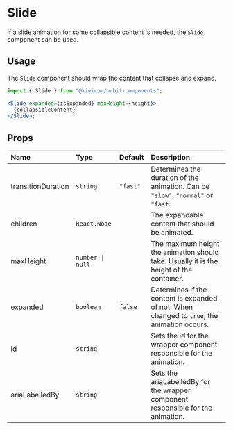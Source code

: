 # Slide

If a slide animation for some collapsible content is needed, the `Slide` component can be used.

## Usage

The `Slide` component should wrap the content that collapse and expand.

```jsx
import { Slide } from "@kiwicom/orbit-components";

<Slide expanded={isExpanded} maxHeight={height}>
  {collapsibleContent}
</Slide>;
```

## Props

| Name               | Type             | Default  | Description                                                                                 |
| :----------------- | :--------------- | :------- | :------------------------------------------------------------------------------------------ |
| transitionDuration | `string`         | `"fast"` | Determines the duration of the animation. Can be `"slow"`, `"normal"` or `"fast`.           |
| children           | `React.Node`     |          | The expandable content that should be animated.                                             |
| maxHeight          | `number \| null` |          | The maximum height the animation should take. Usually it is the height of the container.    |
| expanded           | `boolean`        | `false`  | Determines if the content is expanded of not. When changed to `true`, the animation occurs. |
| id                 | `string`         |          | Sets the id for the wrapper component responsible for the animation.                        |
| ariaLabelledBy     | `string`         |          | Sets the ariaLabelledBy for the wrapper component responsible for the animation.            |
